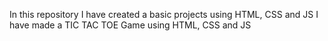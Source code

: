In this repository I have created a basic projects using HTML, CSS and JS 
I have made a TIC TAC TOE Game using HTML, CSS and JS
